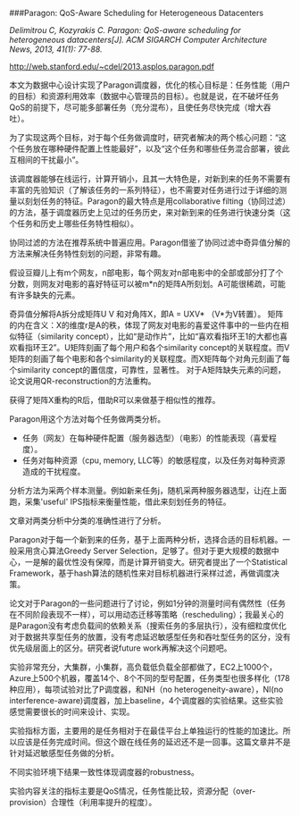 ###Paragon: QoS-Aware Scheduling for Heterogeneous Datacenters

*Delimitrou C, Kozyrakis C. Paragon: QoS-aware scheduling for heterogeneous datacenters[J]. ACM SIGARCH Computer Architecture News, 2013, 41(1): 77-88.*

<http://web.stanford.edu/~cdel/2013.asplos.paragon.pdf>

本文为数据中心设计实现了Paragon调度器，优化的核心目标是：任务性能（用户的目标）和资源利用效率（数据中心管理员的目标）。也就是说，在不破坏任务QoS的前提下，尽可能多部署任务（充分混布），且使任务尽快完成（增大吞吐）。

为了实现这两个目标，对于每个任务做调度时，研究者解决的两个核心问题：“这个任务放在哪种硬件配置上性能最好”，以及“这个任务和哪些任务混合部署，彼此互相间的干扰最小”。

该调度器能够在线运行，计算开销小，且其一大特色是，对新到来的任务不需要有丰富的先验知识（了解该任务的一系列特征），也不需要对任务进行过于详细的测量以刻划任务的特征。Paragon的最大特点是用collaborative filting（协同过滤）的方法，基于调度器历史上见过的任务历史，来对新到来的任务进行快速分类（这个任务和历史上哪些任务特性相似）。

协同过滤的方法在推荐系统中普遍应用。Paragon借鉴了协同过滤中奇异值分解的方法来解决任务特性刻划的问题，非常有趣。

假设豆瓣儿上有m个网友，n部电影，每个网友对n部电影中的全部或部分打了个分数，则网友对电影的喜好特征可以被m*n的矩阵A所刻划。A可能很稀疏，可能有许多缺失的元素。

奇异值分解将A拆分成矩阵U V 和对角阵X，即A = UXV* （V*为V转置）。
矩阵的内在含义：X的维度r是A的秩，体现了网友对电影的喜爱这件事中的一些内在相似特征（similarity concept），比如“是动作片”，比如“喜欢看指环王1的大都也喜欢看指环王2”。U矩阵刻画了每个用户和各个similarity concept的关联程度。而V矩阵的刻画了每个电影和各个similarity的关联程度。而X矩阵每个对角元刻画了每个similarity concept的置信度，可靠性，显著性。
对于A矩阵缺失元素的问题，论文说用QR-reconstruction的方法重构。

获得了矩阵X重构的R后，借助R可以来做基于相似性的推荐。

Paragon用这个方法对每个任务做两类分析。

- 任务（网友）在每种硬件配置（服务器选型）（电影）的性能表现（喜爱程度）。
- 任务对每种资源（cpu, memory, LLC等）的敏感程度，以及任务对每种资源造成的干扰程度。

分析方法为采两个样本测量。例如新来任务j，随机采两种服务器选型，让j在上面跑，采集'useful' IPS指标来衡量性能，借此来刻划任务的特征。

文章对两类分析中分类的准确性进行了分析。

Paragon对于每一个新到来的任务，基于上面两种分析，选择合适的目标机器。一般采用贪心算法Greedy Server Selection，足够了。但对于更大规模的数据中心，一是解的最优性没有保障，而是计算开销变大。研究者提出了一个Statistical Framework，基于hash算法的随机性来对目标机器进行采样过滤，再做调度决策。

论文对于Paragon的一些问题进行了讨论，例如1分钟的测量时间有偶然性（任务在不同阶段表现不一样），可以用动态迁移等策略（rescheduling）；我最关心的是Paragon没有考虑负载间的依赖关系（搜索任务的多层执行），没有细粒度优化对于数据共享型任务的放置，没有考虑延迟敏感型任务和吞吐型任务的区分，没有优先级层面上的区分。研究者说future work再解决这个问题吧。

实验非常充分，大集群，小集群，高负载低负载全部都做了，EC2上1000个，Azure上500个机器，覆盖14个、8个不同的型号配置，任务类型也很多样化（178种应用），每项试验对比了P调度器，和NH（no heterogeneity-aware），NI(no interference-aware)调度器，加上baseline，4个调度器的实验结果。这些实验感觉需要很长的时间来设计、实现。

实验指标方面，主要用的是任务相对于在最佳平台上单独运行的性能的加速比。所以应该是任务完成时间。但这个跟在线任务的延迟还不是一回事。这篇文章并不是针对延迟敏感型任务做的分析。

不同实验环境下结果一致性体现调度器的robustness。

实验内容关注的指标主要是QoS情况，任务性能比较，资源分配（over-provision）合理性（利用率提升的程度）。
